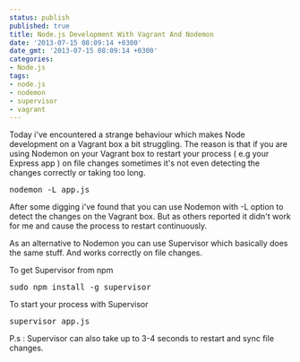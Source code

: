 ```yaml
---
status: publish
published: true
title: Node.js Development With Vagrant And Nodemon
date: '2013-07-15 08:09:14 +0300'
date_gmt: '2013-07-15 08:09:14 +0300'
categories:
- Node.js
tags:
- node.js
- nodemon
- supervisor
- vagrant
---
```

<p>Today i've encountered a strange behaviour which makes Node development on a Vagrant box a bit struggling. The reason is that if you are using Nodemon on your Vagrant box to restart your process ( e.g your Express app ) on file changes sometimes it's not even detecting the changes correctly or taking too long.</p>
<pre>nodemon -L app.js</pre>
<p>After some digging i've found that you can use Nodemon with -L option to detect the changes on the Vagrant box. But as others reported it didn't work for me and cause the process to restart continuously.</p>
<p>As an alternative to Nodemon you can use Supervisor which basically does the same stuff. And works correctly on file changes.</p>
<p>To get Supervisor from npm</p>
<pre>sudo npm install -g supervisor</pre>
<p>To start your process with Supervisor</p>
<pre>supervisor app.js</pre>
<p>P.s : Supervisor can also take up to 3-4 seconds to restart and sync file changes.</p>
<p>&nbsp;</p>
